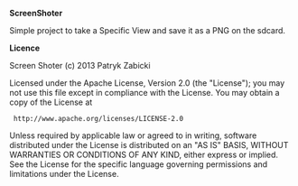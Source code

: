 <b>ScreenShoter</b>

Simple project to take a Specific View and save it as a PNG on the sdcard.


<b>Licence</b>

  Screen Shoter
 (c) 2013 Patryk Zabicki
   
 Licensed under the Apache License, Version 2.0 (the "License");
 you may not use this file except in compliance with the License.
 You may obtain a copy of the License at

     http://www.apache.org/licenses/LICENSE-2.0

 Unless required by applicable law or agreed to in writing, software
 distributed under the License is distributed on an "AS IS" BASIS,
 WITHOUT WARRANTIES OR CONDITIONS OF ANY KIND, either express or implied.
 See the License for the specific language governing permissions and
 limitations under the License.
